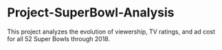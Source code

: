 # Project-SuperBowl-Analysis

This project analyzes the evolution of viewership, TV ratings, and ad cost for all 52 Super Bowls through 2018.
